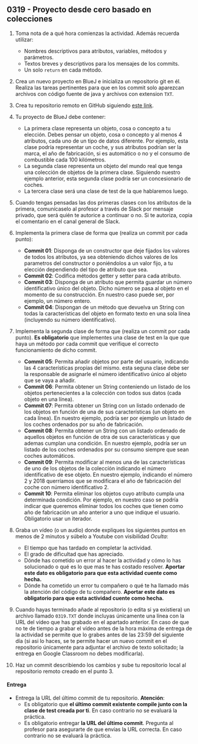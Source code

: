 ## 0319 - Proyecto desde cero basado en colecciones

1. Toma nota de a qué hora comienzas la actividad. Además recuerda utilizar:
   * Nombres descriptivos para atributos, variables, métodos y parámetros.
   * Textos breves y descriptivos para los mensajes de los commits.
   * Un solo `return` en cada método.
   
2. Crea un nuevo proyecto en BlueJ e inicializa un repositorio git en él. Realiza las tareas pertinentes para que en los commit solo aparezcan archivos con código fuente de java y archivos con extension `TXT`.   
   
3. Crea tu repositorio remoto en GitHub siguiendo [este link](https://classroom.github.com/a/bZ8pPkW8).

4. Tu proyecto de BlueJ debe contener:

    * La primera clase representa un objeto, cosa o concepto a tu elección. Debes pensar un objeto, cosa o concepto y al menos 4 atributos, cada uno de un tipo de datos diferente. Por ejemplo, esta clase podría representar un coche, y sus atributos podrían ser la marca, el año de fabricación, si es automático o no y el consumo de combustible cada 100 kilómetros.
    * La segunda clase representa un objeto del mundo real que tenga una colección de objetos de la primera clase. Siguiendo nuestro ejemplo anterior, esta segunda clase podría ser un concesionario de coches. 
    * La tercera clase será una clase de test de la que hablaremos luego.
    
3. Cuando tengas pensadas las dos primeras clases con los atributos de la primera, comunícaselo al profesor a través de Slack por mensaje privado, que será quién te autorice a continuar o no. Si te autoriza, copia el comentario en el canal general de Slack.
  
3. Implementa la primera clase de forma que (realiza un commit por cada punto):

    * **Commit 01**: Disponga de un constructor que deje fijados los valores de todos los atributos, ya sea obteniendo dichos valores de los parametros del constructor o poniéndolos a un valor fijo, a tu elección dependiendo del tipo de atributo que sea.
    * **Commit 02**: Codifica métodos getter y setter para cada atributo.
    * **Commit 03**: Disponga de un atributo que permita guardar un número identificativo único del objeto. Dicho número se pasa al objeto en el momento de su construcción. En nuestro caso puede ser, por ejemplo, un número entero.    
    * **Commit 04**: Dispongan de un método que devuelva un String con todas la características del objeto en formato texto en una sola línea (incluyendo su número identificativo).


4. Implementa la segunda clase de forma que (realiza un commit por cada punto). __Es obligatorio__ que implementes una clase de test en la que que haya un método por cada commit que verifique el correcto funcionamiento de dicho commit. 

    * **Commit 05**: Permita añadir objetos por parte del usuario, indicando las 4 características propias del mismo. esta seguna clase debe ser la responsable de asignarle el número identificativo único al objeto que se vaya a añadir.
    * **Commit 06**: Permita obtener un String conteniendo un listado de los objetos pertenecientes a la colección con todos sus datos (cada objeto en una línea).
    * **Commit 07**: Permita obtener un String con un listado ordenado de los objetos en función de una de sus características (un objeto en cada línea). En nuestro ejemplo, podría ser por ejemplo un listado de los coches ordenados por su año de fabricación.
    * **Commit 08**: Permita obtener un String con un listado ordenado de aquellos objetos en función de otra de sus características y que ademas cumplan una condición. En nuestro ejemplo, podría ser un listado de los coches ordenados por su consumo siempre que sean coches automáticos.
    * **Commit 09**: Permita modificar al menos una de las características de uno de los objetos de la coleccíón indicando el número identificativo de ese objeto. En nuestro ejemplo, indicando el número 2 y 2018 querríamos que se modificara el año de fabricación del coche con número identificativo 2.
    * **Commit 10**: Permita eliminar los objetos cuyo atributo cumpla una determinada condición. Por ejemplo, en nuestro caso se podría indicar que queremos eliminar todos los coches que tienen como año de fabricación un año anterior a uno que indique el usuario. Obligatorio usar un iterador.
      
5. Graba un vídeo (o un audio) donde expliques los siguientes puntos en menos de 2 minutos y súbelo a Youtube con visibilidad *Oculta*:
    - El tiempo que has tardado en completar la actividad.
    - El grado de dificultad que has apreciado.
    - Dónde has cometido un error al hacer la actividad y cómo lo has solucionado o qué es lo que mas te has costado resolver. **Aportar este dato es obligatorio para que esta actividad cuente como hecha.**
    - Dónde ha cometido un error tu compañero o qué te ha llamado más la atención del código de tu compañero. **Aportar este dato es obligatorio para que esta actividad cuente como hecha.**

5. Cuando hayas terminado añade al repositorio (o edita si ya existiera) un archivo llamado `0319.TXT` donde incluyas únicamente una línea con la URL del vídeo que has grabado en el apartado anterior. En caso de que no te de tiempo a grabar el vídeo antes de la hora máxima de entrega de la actividad se permite que lo grabes antes de las 23:59 del siguiente día (si asi lo haces, se te permite hacer un nuevo commit en el repositorio únicamente para adjuntar el archivo de texto solicitado; la entrega en Google Classroom no debes modificarla).

6. Haz un commit describiendo los cambios y sube tu repositorio local al repositorio remoto creado en el punto 3.      

#### Entrega

* Entrega la URL del último commit de tu repositorio. __Atención__: 
  * Es obligatorio que __el último commit existente compile junto con la clase de test creada por ti__. En caso contrario no se evaluará la práctica.
  * Es obligatorio entregar __la URL del último commit__. Pregunta al profesor para asegurarte de que envías la URL correcta. En caso contrario no se evaluará la práctica.
